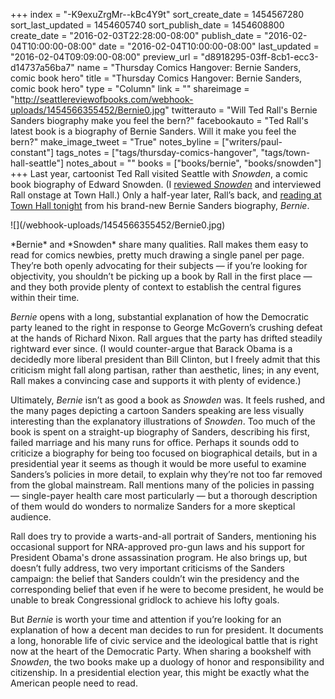 +++
index = "-K9exuZrgMr--kBc4Y9t"
sort_create_date = 1454567280
sort_last_updated = 1454605740
sort_publish_date = 1454608800
create_date = "2016-02-03T22:28:00-08:00"
publish_date = "2016-02-04T10:00:00-08:00"
date = "2016-02-04T10:00:00-08:00"
last_updated = "2016-02-04T09:09:00-08:00"
preview_url = "d8918295-03ff-8cb1-ecc3-d14737a56ba7"
name = "Thursday Comics Hangover: Bernie Sanders, comic book hero"
title = "Thursday Comics Hangover: Bernie Sanders, comic book hero"
type = "Column"
link = ""
shareimage = "http://seattlereviewofbooks.com/webhook-uploads/1454566355452/Bernie0.jpg"
twitterauto = "Will Ted Rall's Bernie Sanders biography make you feel the bern?"
facebookauto = "Ted Rall's latest book is a biography of Bernie Sanders. Will it make you feel the bern?"
make_image_tweet = "True"
notes_byline = ["writers/paul-constant"]
tags_notes = ["tags/thursday-comics-hangover", "tags/town-hall-seattle"]
notes_about = ""
books = ["books/bernie", "books/snowden"]
+++
Last year, cartoonist Ted Rall visited Seattle with *Snowden*, a comic book biography of Edward Snowden. (I [reviewed *Snowden*](http://seattlereviewofbooks.com/reviews/a-real-american-hero/) and interviewed Rall onstage at Town Hall.) Only a half-year later, Rall’s back, and [reading at Town Hall tonight](https://townhallseattle.org/event/ted-rall-2/) from his brand-new Bernie Sanders biography, *Bernie*.

<p class="image-left">![](/webhook-uploads/1454566355452/Bernie0.jpg)</p>*Bernie* and *Snowden* share many qualities. Rall makes them easy to read for comics newbies, pretty much drawing a single panel per page. They’re both openly advocating for their subjects — if you’re looking for objectivity, you shouldn’t be picking up a book by Rall in the first place — and they both provide plenty of context to establish the central figures within their time. 

*Bernie* opens with a long, substantial explanation of how the Democratic party leaned to the right in response to George McGovern’s crushing defeat at the hands of Richard Nixon. Rall argues that the party has drifted steadily rightward ever since. (I would counter-argue that Barack Obama is a decidedly more liberal president than Bill Clinton, but I freely admit that this criticism might fall along partisan, rather than aesthetic, lines; in any event, Rall makes a convincing case and supports it with plenty of evidence.) 

Ultimately, *Bernie* isn’t as good a book as *Snowden* was. It feels rushed, and the many pages depicting a cartoon Sanders speaking are less visually interesting than the explanatory illustrations of *Snowden*. Too much of the book is spent on a straight-up biography of Sanders, describing his first, failed marriage and his many runs for office. Perhaps it sounds odd to criticize a biography for being too focused on biographical details, but in a presidential year it seems as though it would be more useful to examine Sanders’s policies in more detail, to explain why they’re not too far removed from the global mainstream. Rall mentions many of the policies in passing — single-payer health care most particularly — but a thorough description of them would do wonders to normalize Sanders for a more skeptical audience.

Rall does try to provide a warts-and-all portrait of Sanders, mentioning his occasional support for NRA-approved pro-gun laws and his support for President Obama's drone assassination program. He also brings up, but doesn’t fully address, two very important criticisms of the Sanders campaign: the belief that Sanders couldn’t win the presidency and the corresponding belief that even if he were to become president, he would be unable to break Congressional gridlock to achieve his lofty goals. 

But *Bernie* is worth your time and attention if you’re looking for an explanation of how a decent man decides to run for president. It documents a long, honorable life of civic service and the ideological battle that is right now at the heart of the Democratic Party. When sharing a bookshelf with *Snowden*, the two books make up a duology of honor and responsibility and citizenship. In a presidential election year, this might be exactly what the American people need to read.